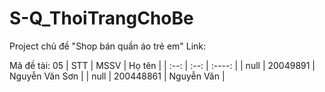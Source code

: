 # S-Q_ThoiTrangChoBe
Project chủ đề "Shop bán quần áo trẻ em" 
Link: 

Mã đề tài: 05
| STT | MSSV  | Họ tên |
| :--:   | :--: | :----: |
| null | 20049891 | Nguyễn Văn Sơn |
| null | 200448861 | Nguyễn Văn  |

